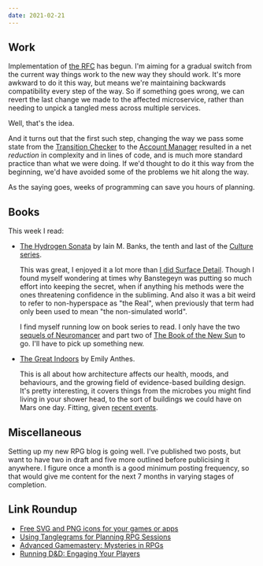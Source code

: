 ```yaml
---
date: 2021-02-21
---
```


## Work

Implementation of [the RFC][] has begun.  I'm aiming for a gradual
switch from the current way things work to the new way they should
work.  It's more awkward to do it this way, but means we're
maintaining backwards compatibility every step of the way.  So if
something goes wrong, we can revert the last change we made to the
affected microservice, rather than needing to unpick a tangled mess
across multiple services.

Well, that's the idea.

And it turns out that the first such step, changing the way we pass
some state from the [Transition Checker][] to the [Account Manager][]
resulted in a net *reduction* in complexity and in lines of code, and
is much more standard practice than what we were doing.  If we'd
thought to do it this way from the beginning, we'd have avoided some
of the problems we hit along the way.

As the saying goes, weeks of programming can save you hours of
planning.

[the RFC]: https://github.com/alphagov/govuk-rfcs/pull/134
[Transition Checker]: https://www.gov.uk/transition-check/questions
[Account Manager]: https://www.account.publishing.service.gov.uk/

## Books

This week I read:

- [The Hydrogen Sonata][] by Iain M. Banks, the tenth and last of the [Culture series][].

  This was great, I enjoyed it a lot more than [I did Surface
  Detail][].  Though I found myself wondering at times why <span
  class="spoiler">Banstegeyn was putting so much effort into keeping
  the secret, when if anything his methods were the ones threatening
  confidence in the subliming</span>.  And also it was a bit weird to
  refer to non-hyperspace as "the Real", when previously that term had
  only been used to mean "the non-simulated world".

  I find myself running low on book series to read.  I only have the
  two [sequels of Neuromancer][] and part two of [The Book of the New
  Sun][] to go.  I'll have to pick up something new.

- [The Great Indoors][] by Emily Anthes.

  This is all about how architecture affects our health, moods, and
  behaviours, and the growing field of evidence-based building design.
  It's pretty interesting, it covers things from the microbes you
  might find living in your shower head, to the sort of buildings we
  could have on Mars one day.  Fitting, given [recent events][].

[The Hydrogen Sonata]: https://en.wikipedia.org/wiki/The_Hydrogen_Sonata
[Culture series]: https://en.wikipedia.org/wiki/Culture_series
[I did Surface Detail]: weeknotes-122.html
[sequels of Neuromancer]: https://en.wikipedia.org/wiki/Sprawl_trilogy
[The Book of the New Sun]: https://en.wikipedia.org/wiki/The_Book_of_the_New_Sun
[The Great Indoors]: http://emilyanthes.com/thegreatindoors/
[recent events]: https://en.wikipedia.org/wiki/Mars_2020

## Miscellaneous

Setting up my new RPG blog is going well.  I've published two posts,
but want to have two in draft and five more outlined before
publicising it anywhere.  I figure once a month is a good minimum
posting frequency, so that would give me content for the next 7 months
in varying stages of completion.

## Link Roundup

- [Free SVG and PNG icons for your games or apps](https://game-icons.net/)
- [Using Tanglegrams for Planning RPG Sessions](https://thebardicinquiry.wordpress.com/2021/02/15/using-tanglegrams-for-sandbox-play/)
- [Advanced Gamemastery: Mysteries in RPGs](https://www.youtube.com/watch?v=FgVM8-vbhZA)
- [Running D&D: Engaging Your Players](https://www.youtube.com/watch?v=_iWeZ-i19dk)
